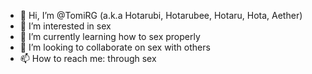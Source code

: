 - 👋 Hi, I’m @TomiRG (a.k.a Hotarubi, Hotarubee, Hotaru, Hota, Aether)
- 👀 I’m interested in sex
- 🌱 I’m currently learning how to sex properly
- 💞️ I’m looking to collaborate on sex with others
- 📫 How to reach me: through sex
